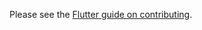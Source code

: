 Please see the [Flutter guide on contributing](https://github.com/flutter/flutter/blob/master/CONTRIBUTING.md).
